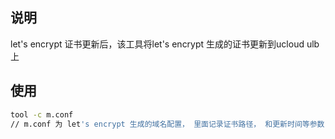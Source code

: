 ## 说明
    
let's encrypt 证书更新后，该工具将let's encrypt 生成的证书更新到ucloud ulb上

## 使用

```bash 
tool -c m.conf  
// m.conf 为 let's encrypt 生成的域名配置， 里面记录证书路径， 和更新时间等参数
```


 